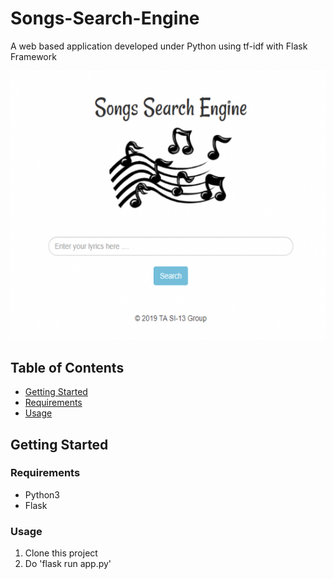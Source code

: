 # Songs-Search-Engine
A web based application developed under Python using tf-idf with Flask Framework

![alt text](https://github.com/orianisihaloho/Songs-Search-Engine/blob/master/SongSearchEngine.png?raw=true)

## Table of Contents
* [Getting Started](#getting-started)
* [Requirements](#requirements)
* [Usage](#usage)

## Getting Started
### Requirements
* Python3
* Flask

### Usage
1. Clone this project
2. Do 'flask run app.py'
